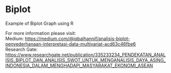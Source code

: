 # Biplot
Example of Biplot Graph using R

For more information please visit:\
Medium: https://medium.com/@iqbalhannif/analisis-biplot-penyederhanaan-interpretasi-data-multivariat-acd63c46fbe6 \
Research Gate: https://www.researchgate.net/publication/335233234_PENDEKATAN_ANALISIS_BIPLOT_DAN_ANALISIS_SWOT_UNTUK_MENGANALISIS_DAYA_ASING_INDONESIA_DALAM_MENGHADAPI_MASYARAKAT_EKONOMI_ASEAN
